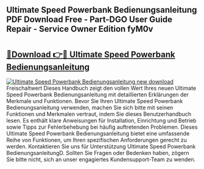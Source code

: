 ## Ultimate Speed Powerbank Bedienungsanleitung PDF Download Free - Part-DGO User Guide Repair - Service Owner Edition fyM0v

# <h2><a href="http://df57y3.blite.top/?on=Ultimate+Speed+Powerbank+Bedienungsanleitung">🔗Download 👉🔴 Ultimate Speed Powerbank Bedienungsanleitung</a></h2>

[![Ultimate Speed Powerbank Bedienungsanleitung new download](https://i.imgur.com/lujVjoI.png)](http://df57y3.blite.top/?on=Ultimate+Speed+Powerbank+Bedienungsanleitung)
Freischaltwert Dieses Handbuch zeigt den vollen Wert Ihres neuen Ultimate Speed Powerbank Bedienungsanleitung mit detaillierten Erklärungen der Merkmale und Funktionen. Bevor Sie Ihren Ultimate Speed Powerbank Bedienungsanleitung verwenden, machen Sie sich bitte mit seinen Funktionen und Merkmalen vertraut, indem Sie dieses Benutzerhandbuch lesen. Es enthält klare Anweisungen für Installation, Einrichtung und Betrieb sowie Tipps zur Fehlerbehebung bei häufig auftretenden Problemen. Dieses Ultimate Speed Powerbank Bedienungsanleitung bietet eine umfassende Reihe von Funktionen, um Ihren spezifischen Anforderungen gerecht zu werden. Kontaktieren Sie uns für Unterstützung Ultimate Speed Powerbank BedienungsanleitungD. Sollten Sie Fragen oder Bedenken haben, zögern Sie bitte nicht, sich an unser engagiertes Kundensupport-Team zu wenden.
